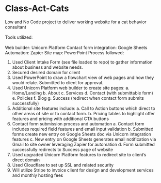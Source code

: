 # Class-Act-Cats
Low and No Code project to deliver working website for a cat behavior consultant<br><br>
Tools utilized: <br><br>
Web builder: Unicorn Platform
Contact form integration: Google Sheets
Automation: Zapier 
Site map: PowerPoint
Process followed:
1.	Used Client Intake Form (see file loaded to repo) to gather information about business and website needs.
2.	Secured desired domain for client
3.	Used PowerPoint to draw a flowchart view of web pages and how they would relate. Submitted to client for approval.
4.	Used Unicorn Platform web builder to create site pages:
a.	Home/Landing 
b.	About
c.	Services 
d.	Contact (with submittable form)
e.	Policies
f.	Blog
g.	Success (redirect when contact form submits successfully)
5.	Additional site features include:
a.	Call to Action buttons which direct to other areas of site or to contact form.
b.	Pricing tables to highlight offer features and pricing with additional CTA buttons
6.	Contact form submission process and automation
a.	Contact form includes required field features and email input validation
b.	Submitted forms create new entry on Google Sheets doc via Unicorn integration features
c.	New entry on Google Sheets generates email notification via Gmail to site owner leveraging Zapier for automation
d.	Form submitted successfully redirects to Success page of website
7.	Used upgraded Unicorn Platform features to redirect site to client’s direct domain
8.	Used Cloudflare to set up SSL and related security
9.	Will utilize Stripe to invoice client for design and development services and monthly hosting fees


